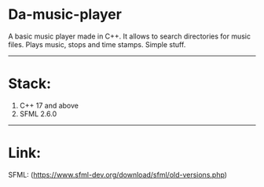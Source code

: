# Da-music-player

A basic music player made in C++.
It allows to search directories for music files. Plays music, stops and time stamps. Simple stuff.

---

# Stack:
1. C++ 17 and above
2. SFML 2.6.0 

---

# Link:
SFML: (https://www.sfml-dev.org/download/sfml/old-versions.php)
